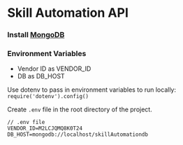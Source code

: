 # Skill Automation API

### Install [MongoDB](https://www.mongodb.com)

### Environment Variables
- Vendor ID as VENDOR_ID
- DB as DB_HOST

Use dotenv to pass in environment variables to run locally:
`require('dotenv').config()`

Create `.env` file in the root directory of the project.

```
// .env file
VENDOR_ID=M2LCJQMQ8K0T24
DB_HOST=mongodb://localhost/skillAutomationdb
```